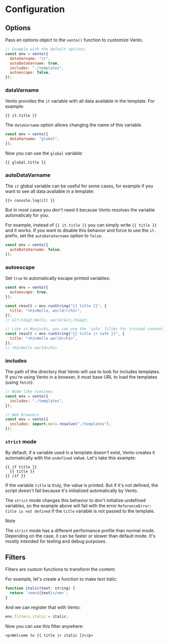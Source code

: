 # Configuration

## Options

Pass an options object to the `vento()` function to customize Vento.

```js
// Example with the default options:
const env = vento({
  dataVarname: "it",
  autoDataVarname: true,
  includes: "./templates",
  autoescape: false,
});
```

### dataVarname

Vento provides the `it` variable with all data available in the template. For
example:

```vto
{{ it.title }}
```

The `dataVarname` option allows changing the name of this variable.

```js
const env = vento({
  dataVarname: "global",
});
```

Now you can use the `global` variable:

```vto
{{ global.title }}
```

### autoDataVarname

The `it` global variable can be useful for some cases, for example if you want
to see all data available in a template:

```vto
{{> console.log(it) }}
```

But in most cases you don't need it because Vento resolves the variable
automaticaly for you.

For example, instead of `{{ it.title }}` you can simply write `{{ title }}` and
it works. If you want to disable this behavior and force to use the `it.`
prefix, set the `autoDataVarname` option to `false`:

```js
const env = vento({
  autoDataVarname: false,
});
```

### autoescape

Set `true` to automatically escape printed variables:

```js
const env = vento({
  autoescape: true,
});

const result = env.runString("{{ title }}", {
  title: "<h1>Hello, world!</h1>",
});
// &lt;h1&gt;Hello, world!&lt;/h1&gt;

// Like in Nunjucks, you can use the `safe` filter for trusted content:
const result = env.runString("{{ title |> safe }}", {
  title: "<h1>Hello world</h1>",
});
// <h1>Hello world</h1>
```

### includes

The path of the directory that Vento will use to look for includes templates. If
you're using Vento in a browser, it must base URL to load the templates (using
`fetch`):

```js
// Node-like runtimes
const env = vento({
  includes: "./templates",
});

// Web browsers
const env = vento({
  includes: import.meta.resolve("./templates"),
});
```

### `strict` mode

By default, if a variable used in a template doesn't exist, Vento creates it
automatically with the `undefined` value. Let's take this example:

```vto
{{ if title }}
  {{ title }}
{{ /if }}
```

If the variable `title` is truly, the value is printed. But if it's not defined,
the script doesn't fail because it's initialized automatically by Vento.

The `strict` mode changes this behavior to don't initialize undefined variables,
so the example above will fail with the error
`ReferenceError: title is not defined` if the `title` variable is not passed to
the template.

> [!note]
>
> The `strict` mode has a different performance profile than normal mode.
> Depending on the case, it can be faster or slower than default mode. It's
> mostly intended for testing and debug purposes.

## Filters

Filters are custom functions to transform the content.

For example, let's create a function to make text italic:

```js
function italic(text: string) {
  return `<em>${text}</em>`;
}
```

And we can register that with Vento:

```js
env.filters.italic = italic;
```

Now you can use this filter anywhere:

```vto
<p>Welcome to {{ title |> italic }}</p>
```
